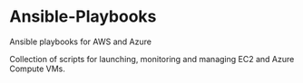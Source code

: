 # Ansible-Playbooks
Ansible playbooks for AWS and Azure

Collection of scripts for launching, monitoring and managing EC2 and Azure Compute VMs. 
